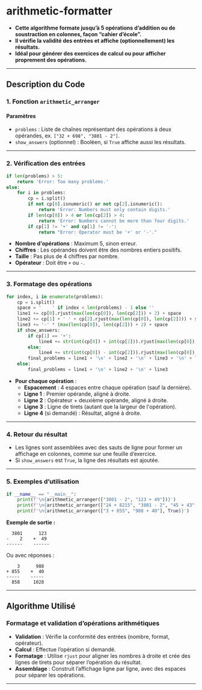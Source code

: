 # arithmetic-formatter

- **Cette algorithme formate jusqu’à 5 opérations d’addition ou de soustraction en colonnes, façon “cahier d’école”.**
- **Il vérifie la validité des entrées et affiche (optionnellement) les résultats.**
- **Idéal pour générer des exercices de calcul ou pour afficher proprement des opérations.**

---

## Description du Code

### 1. Fonction `arithmetic_arranger`

#### **Paramètres**
- `problems` : Liste de chaînes représentant des opérations à deux opérandes, ex. `["32 + 698", "3801 - 2"]`.
- `show_answers` (optionnel) : Booléen, si `True` affiche aussi les résultats.

---

### 2. **Vérification des entrées**

```python
if len(problems) > 5:
    return 'Error: Too many problems.'
else:
    for i in problems:
        cp = i.split()
        if not cp[0].isnumeric() or not cp[2].isnumeric():
            return 'Error: Numbers must only contain digits.'
        if len(cp[0]) > 4 or len(cp[2]) > 4:
            return 'Error: Numbers cannot be more than four digits.'
        if cp[1] != '+' and cp[1] != '-':
            return "Error: Operator must be '+' or '-'."
```
- **Nombre d'opérations** : Maximum 5, sinon erreur.
- **Chiffres** : Les opérandes doivent être des nombres entiers positifs.
- **Taille** : Pas plus de 4 chiffres par nombre.
- **Opérateur** : Doit être `+` ou `-`.

---

### 3. **Formatage des opérations**

```python
for index, i in enumerate(problems):
    cp = i.split()
    space = '    ' if index < len(problems) - 1 else ''
    line1 += cp[0].rjust(max(len(cp[0]), len(cp[2])) + 2) + space
    line2 += cp[1] + ' ' + cp[2].rjust(max(len(cp[0]), len(cp[2]))) + space
    line3 += '-' * (max(len(cp[0]), len(cp[2])) + 2) + space
    if show_answers:
        if cp[1] == '+':
            line4 += str(int(cp[0]) + int(cp[2])).rjust(max(len(cp[0]), len(cp[2])) + 2) + space
        else:
            line4 += str(int(cp[0]) - int(cp[2])).rjust(max(len(cp[0]), len(cp[2])) + 2) + space
        final_problems = line1 + '\n' + line2 + '\n' + line3 + '\n' + line4
    else:
        final_problems = line1 + '\n' + line2 + '\n' + line3
```

- **Pour chaque opération** :
    - **Espacement** : 4 espaces entre chaque opération (sauf la dernière).
    - **Ligne 1** : Premier opérande, aligné à droite.
    - **Ligne 2** : Opérateur + deuxième opérande, aligné à droite.
    - **Ligne 3** : Ligne de tirets (autant que la largeur de l'opération).
    - **Ligne 4** (si demandé) : Résultat, aligné à droite.

---

### 4. **Retour du résultat**

- Les lignes sont assemblées avec des sauts de ligne pour former un affichage en colonnes, comme sur une feuille d’exercice.
- Si `show_answers` est `True`, la ligne des résultats est ajoutée.

---

### 5. **Exemples d’utilisation**

```python
if __name__ == "__main__":
    print(f'\n{arithmetic_arranger(["3801 - 2", "123 + 49"])}')
    print(f'\n{arithmetic_arranger(["24 + 8215", "3801 - 2", "45 + 43", "123 + 49"])}')
    print(f'\n{arithmetic_arranger(["3 + 855", "988 + 40"], True)}')
```

**Exemple de sortie :**
```
  3801      123
-    2    +  49
------    ------
```
Ou avec réponses :
```
    3      988
+ 855    +  40
-----    -----
  858     1028
```

---

## Algorithme Utilisé

### **Formatage et validation d’opérations arithmétiques**

- **Validation** : Vérifie la conformité des entrées (nombre, format, opérateur).
- **Calcul** : Effectue l’opération si demandé.
- **Formatage** : Utilise `rjust` pour aligner les nombres à droite et crée des lignes de tirets pour séparer l’opération du résultat.
- **Assemblage** : Construit l’affichage ligne par ligne, avec des espaces pour séparer les opérations.

---
